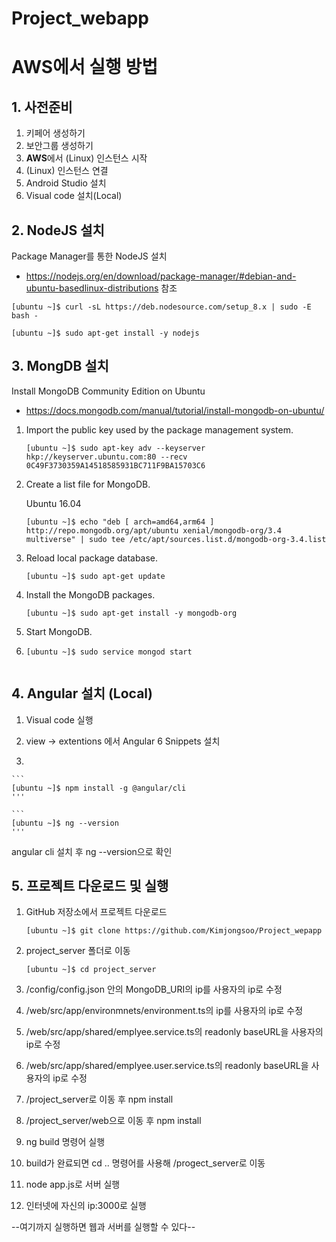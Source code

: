 # Project_webapp

# AWS에서 실행 방법
## 1. 사전준비
1. 키페어 생성하기
2. 보안그룹 생성하기
3. **AWS**에서 (Linux) 인스턴스 시작
4. (Linux) 인스턴스 연결
5. Android Studio 설치
6. Visual code 설치(Local)


## 2. NodeJS 설치
Package Manager를 통한 NodeJS 설치

- https://nodejs.org/en/download/package-manager/#debian-and-ubuntu-basedlinux-distributions
참조

```
[ubuntu ~]$ curl -sL https://deb.nodesource.com/setup_8.x | sudo -E bash -
```

```
[ubuntu ~]$ sudo apt-get install -y nodejs
```
## 3. MongDB 설치
Install MongoDB Community Edition on Ubuntu

- https://docs.mongodb.com/manual/tutorial/install-mongodb-on-ubuntu/

1. Import the public key used by the package management system.

	```
	[ubuntu ~]$ sudo apt-key adv --keyserver hkp://keyserver.ubuntu.com:80 --recv 0C49F3730359A14518585931BC711F9BA15703C6
	```

2. Create a list file for MongoDB.

	Ubuntu 16.04

	```
	[ubuntu ~]$ echo "deb [ arch=amd64,arm64 ] http://repo.mongodb.org/apt/ubuntu xenial/mongodb-org/3.4 multiverse" | sudo tee /etc/apt/sources.list.d/mongodb-org-3.4.list
	```
	
3. Reload local package database.

	```
	[ubuntu ~]$ sudo apt-get update
	```
	
4. Install the MongoDB packages.

	```
	[ubuntu ~]$ sudo apt-get install -y mongodb-org
	```

5. Start MongoDB.
6. 
	```
	[ubuntu ~]$ sudo service mongod start
  
## 4. Angular 설치 (Local)

1. Visual code 실행

2. view -> extentions 에서 Angular 6 Snippets 설치

3.

	```
	[ubuntu ~]$ npm install -g @angular/cli
	'''
	
	```
	[ubuntu ~]$ ng --version
	'''
angular cli 설치 후 ng --version으로 확인


## 5. 프로젝트 다운로드 및 실행
1. GitHub 저장소에서 프로젝트 다운로드

	```
	[ubuntu ~]$ git clone https://github.com/Kimjongsoo/Project_wepapp
	```

2. project_server 폴더로 이동

	```
	[ubuntu ~]$ cd project_server
	```

3. /config/config.json 안의 MongoDB_URI의 ip를 사용자의 ip로 수정

4. /web/src/app/environmnets/environment.ts의 ip를 사용자의 ip로 수정

5. /web/src/app/shared/emplyee.service.ts의 readonly baseURL을 사용자의 ip로 수정

6. /web/src/app/shared/emplyee.user.service.ts의 readonly baseURL을 사용자의 ip로 수정

7. /project_server로 이동 후 npm install

8. /project_server/web으로 이동 후 npm install

9. ng build 명령어 실행

10. build가 완료되면 cd .. 명령어를 사용해 /progect_server로 이동

11. node app.js로 서버 실행

12. 인터넷에 자신의 ip:3000로 실행

--여기까지 실행하면 웹과 서버를 실행할 수 있다--



